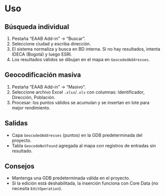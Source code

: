 # Uso

## Búsqueda individual
1. Pestaña “EAAB Add-in” → “Buscar”.
2. Seleccione ciudad y escriba dirección.
3. El sistema normaliza y busca en BD interna. Si no hay resultados, intenta IDECA (Bogotá) y luego ESRI.
4. Los resultados válidos se dibujan en el mapa en `GeocodedAddresses`.

## Geocodificación masiva
1. Pestaña “EAAB Add-in” → “Masivo”.
2. Seleccione archivo Excel `.xlsx`/`.xls` con columnas: Identificador, Dirección, Población.
3. Procesar: los puntos válidos se acumulan y se insertan en lote para mejor rendimiento.

## Salidas
- Capa `GeocodedAddresses` (puntos) en la GDB predeterminada del proyecto.
- Tabla `GeocodeNotFound` agregada al mapa con registros de entradas sin resultado.

## Consejos
- Mantenga una GDB predeterminada válida en el proyecto.
- Si la edición está deshabilitada, la inserción funciona con Core Data (no necesita `EditOperation`).
